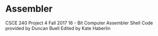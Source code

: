 # Assembler
CSCE 240 Project 4 Fall 2017
16 - Bit Computer Assembler
Shell Code provided by Duncan Buell
Edited by Kate Haberlin
